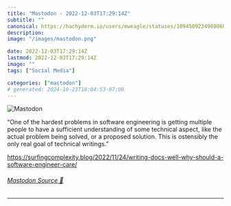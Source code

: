 ```yaml
---
title: "Mastodon - 2022-12-03T17:29:14Z"
subtitle: ""
canonical: https://hachyderm.io/users/mweagle/statuses/109450923498806898
description:
image: "/images/mastodon.png"

date: 2022-12-03T17:29:14Z
lastmod: 2022-12-03T17:29:14Z
image: ""
tags: ["Social Media"]

categories: ["mastodon"]
# generated: 2024-10-23T18:04:53-07:00
---
```

![Mastodon](/images/mastodon.png)

<p>“One of the hardest problems in software engineering is getting multiple people to have a sufficient understanding of some technical aspect, like the actual problem being solved, or a proposed solution. This is ostensibly the only real goal of technical writings.”</p><p><a href="https://surfingcomplexity.blog/2022/11/24/writing-docs-well-why-should-a-software-engineer-care/" target="_blank" rel="nofollow noopener noreferrer" translate="no"><span class="invisible">https://</span><span class="ellipsis">surfingcomplexity.blog/2022/11</span><span class="invisible">/24/writing-docs-well-why-should-a-software-engineer-care/</span></a></p>


###### [Mastodon Source 🐘](https://hachyderm.io/@mweagle/109450923498806898)

___
